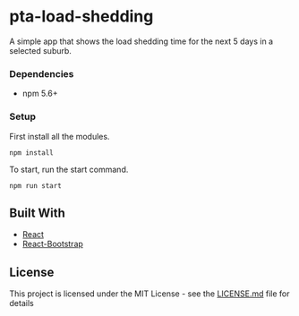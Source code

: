 # pta-load-shedding

A simple app that shows the load shedding time for the next 5 days in a selected suburb.

### Dependencies

* npm 5.6+

### Setup

First install all the modules.

```
npm install
```

To start, run the start command.


```
npm run start
```


## Built With

* [React](https://reactjs.org/)
* [React-Bootstrap](https://react-bootstrap.github.io/)

## License

This project is licensed under the MIT License - see the [LICENSE.md](LICENSE.md) file for details
